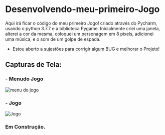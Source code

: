 # Desenvolvendo-meu-primeiro-Jogo
 
 Aqui irá ficar o código do meu primeiro Jogo! criado através do Pycharm, usando o python 3.7.7 e a biblioteca Pygame.
 Inicialmente criei uma janela, alterei a cor da mesma, coloquei um personagem em 8 pixels, adicionei uma música, e o som de um golpe de espada.
 
 - Estou aberto a sujestões para corrigir algum BUG e melhorar o Projeto!

 ## Capturas de Tela:
 ### - Menudo Jogo
![menu do jogo](https://github.com/Print-TesteServer/Desenvolvendo-meu-primeiro-Jogo-Mundo-Bit-/blob/master/dados/screenshots/menu.PNG)
 ### - Jogo 
 ![Jogo](https://github.com/Print-TesteServer/Desenvolvendo-meu-primeiro-Jogo-Mundo-Bit-/blob/master/dados/screenshots/Jogo.PNG) 
 ### Em Construção.